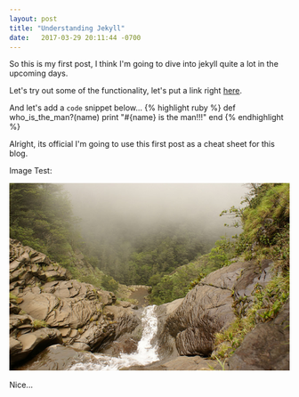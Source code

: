 ```yaml
---
layout: post
title: "Understanding Jekyll"
date:   2017-03-29 20:11:44 -0700
---
```


So this is my first post, I think I'm going to dive into jekyll quite a lot in the upcoming days.

Let's try out some of the functionality, let's put a link right [here][here-gh].

And let's add a `code` snippet below...
{% highlight ruby %}
def who_is_the_man?(name)
  print "#{name} is the man!!!"
end
{% endhighlight %}

Alright, its official I'm going to use this first post as a cheat sheet for this blog.

Image Test:

![Costa Rica](/assests/image.jpg)

Nice...


[here-gh]: https://github.com/jonathanlofton
